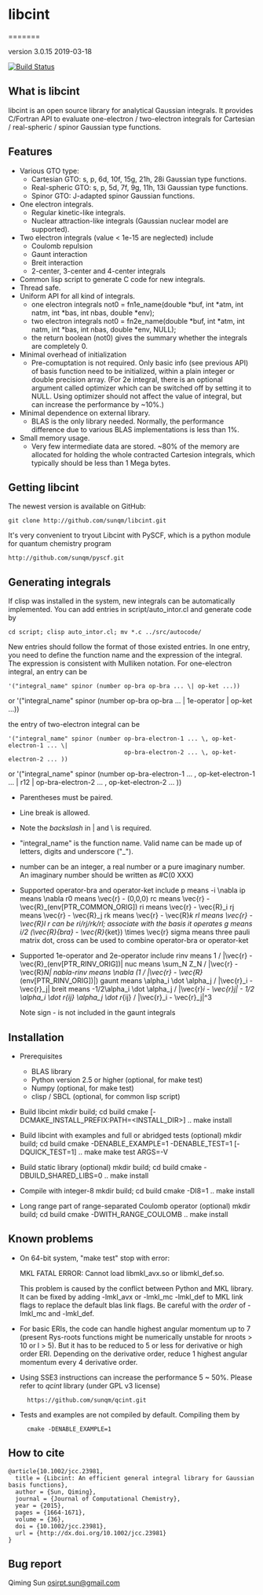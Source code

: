 # libcint
=======


version 3.0.15
2019-03-18

[![Build Status](https://travis-ci.org/atomse/pyscf.svg?branch=master)](https://travis-ci.org/atomse/pyscf)


What is libcint
---------------

libcint is an open source library for analytical Gaussian integrals.
It provides C/Fortran API to evaluate one-electron / two-electron
integrals for Cartesian / real-spheric / spinor Gaussian type functions.


Features
--------

* Various GTO type:
  - Cartesian GTO:  s, p, 6d, 10f, 15g, 21h, 28i Gaussian type functions.
  - Real-spheric GTO:  s, p, 5d, 7f, 9g, 11h, 13i Gaussian type functions.
  - Spinor GTO:  J-adapted spinor Gaussian functions.
* One electron integrals.
  - Regular kinetic-like integrals.
  - Nuclear attraction-like integrals (Gaussian nuclear model are supported).
* Two electron integrals (value < 1e-15 are neglected) include
  - Coulomb repulsion
  - Gaunt interaction
  - Breit interaction
  - 2-center, 3-center and 4-center integrals
* Common lisp script to generate C code for new integrals.
* Thread safe.
* Uniform API for all kind of integrals.
  - one electron integrals
    not0 = fn1e_name(double *buf, int *atm, int natm, int *bas, int nbas, double *env);
  - two electron integrals
    not0 = fn2e_name(double *buf, int *atm, int natm, int *bas, int nbas, double *env, NULL);
  - the return boolean (not0) gives the summary whether the integrals
    are completely 0.
* Minimal overhead of initialization
  - Pre-comuptation is not required.  Only basic info (see previous API)
    of basis function need to be initialized, within a plain integer or
    double precision array.  (For 2e integral, there is an optional
    argument called optimizer which can be switched off by setting it to
    NULL.  Using optimizer should not affect the value of integral, but
    can increase the performance by ~10%.)
* Minimal dependence on external library.
  - BLAS is the only library needed.  Normally, the performance
    difference due to various BLAS implementations is less than 1%.
* Small memory usage.
  - Very few intermediate data are stored.  ~80% of the memory are
    allocated for holding the whole contracted Cartesion integrals,
    which typically should be less than 1 Mega bytes.


Getting libcint
---------------

The newest version is available on GitHub:

    git clone http://github.com/sunqm/libcint.git

It's very convenient to tryout Libcint with PySCF, which is a python
module for quantum chemistry program

    http://github.com/sunqm/pyscf.git


Generating integrals
--------------------

If clisp was installed in the system, new integrals can be automatically
implemented.  You can add entries in script/auto_intor.cl and generate
code by

    cd script; clisp auto_intor.cl; mv *.c ../src/autocode/

New entries should follow the format of those existed entries.
In one entry, you need to define the function name and the expression of
the integral.  The expression is consistent with Mulliken notation.
For one-electron integral, an entry can be

    '("integral_name" spinor (number op-bra op-bra ... \| op-ket ...))
or
    '("integral_name" spinor (number op-bra op-bra ... \| 1e-operator \| op-ket ...))

the entry of two-electron integral can be

    '("integral_name" spinor (number op-bra-electron-1 ... \, op-ket-electron-1 ... \|
                                     op-bra-electron-2 ... \, op-ket-electron-2 ... ))
or
    '("integral_name" spinor (number op-bra-electron-1 ... \, op-ket-electron-1 ... \|
                              r12 \| op-bra-electron-2 ... \, op-ket-electron-2 ... ))

* Parentheses must be paired.
* Line break is allowed.
* Note the _backslash_ in \| and \ is required.
* "integral_name" is the function name.  Valid name can be made up of
  letters, digits and underscore ("_").
* number can be an integer, a real number or a pure imaginary number. An
  imaginary number should be written as
    #C(0 XXX)
* Supported operator-bra and operator-ket include
    p     means    -i \nabla
    ip    means    \nabla
    r0    means    \vec{r} - (0,0,0)
    rc    means    \vec{r} - \vec{R}_(env[PTR_COMMON_ORIG])
    ri    means    \vec{r} - \vec{R}_i
    rj    means    \vec{r} - \vec{R}_j
    rk    means    \vec{r} - \vec{R}_k
    rl    means    \vec{r} - \vec{R}_l
    r              can be ri/rj/rk/rl; associate with the basis it operates
    g     means    i/2 (\vec{R}_{bra} - \vec{R}_{ket}) \times \vec{r}
    sigma means    three pauli matrix
    dot, cross     can be used to combine operator-bra or operator-ket
* Supported 1e-operator and 2e-operator include
    rinv        means   1 / |\vec{r} - \vec{R}_(env[PTR_RINV_ORIG])|
    nuc         means   \sum_N Z_N / |\vec{r} - \vec{R}_N|
    nabla-rinv  means   \nabla (1 / |\vec{r} - \vec{R}_(env[PTR_RINV_ORIG])|)
    gaunt       means   \alpha_i \dot \alpha_j / |\vec{r}_i - \vec{r}_j|
    breit       means   -1/2\alpha_i \dot \alpha_j / |\vec{r}_i - \vec{r}_j| - 1/2 \alpha_i \dot r_{ij} \alpha_j \dot r_{ij} / |\vec{r}_i - \vec{r}_j|^3

  Note sign - is not included in the gaunt integrals

Installation
------------

* Prerequisites
    - BLAS library
    - Python version 2.5 or higher (optional, for make test)
    - Numpy (optional, for make test)
    - clisp / SBCL (optional, for common lisp script)

* Build libcint
    mkdir build; cd build
    cmake [-DCMAKE_INSTALL_PREFIX:PATH=<INSTALL_DIR>] ..
    make install

* Build libcint with examples and full or abridged tests (optional)
    mkdir build; cd build
    cmake -DENABLE_EXAMPLE=1 -DENABLE_TEST=1 [-DQUICK_TEST=1] ..
    make
    make test ARGS=-V

* Build static library (optional)
    mkdir build; cd build
    cmake -DBUILD_SHARED_LIBS=0 ..
    make install

* Compile with integer-8
    mkdir build; cd build
    cmake -DI8=1 ..
    make install

* Long range part of range-separated Coulomb operator (optional)
    mkdir build; cd build
    cmake -DWITH_RANGE_COULOMB ..
    make install


Known problems
--------------

* On 64-bit system, "make test" stop with error:

    MKL FATAL ERROR: Cannot load libmkl_avx.so or libmkl_def.so.

  This problem is caused by the conflict between Python and MKL library.
  It can be fixed by adding -lmkl_avx or -lmkl_mc -lmkl_def to MKL link
  flags to replace the default blas link flags.  Be careful with the
  *order* of -lmkl_mc and -lmkl_def.

* For basic ERIs, the code can handle highest angular momentum up to 7
  (present Rys-roots functions might be numerically unstable for
  nroots > 10 or l > 5).  But it has to be reduced to 5 or less for
  derivative or high order ERI.  Depending on the derivative order,
  reduce 1 highest angular momentum every 4 derivative order.

* Using SSE3 instructions can increase the performance 5 ~ 50%.
  Please refer to *qcint* library (under GPL v3 license)

        https://github.com/sunqm/qcint.git


* Tests and examples are not compiled by default. Compiling them by

        cmake -DENABLE_EXAMPLE=1


How to cite
-----------

```
@article{10.1002/jcc.23981,
  title = {Libcint: An efficient general integral library for Gaussian basis functions},
  author = {Sun, Qiming},
  journal = {Journal of Computational Chemistry},
  year = {2015},
  pages = {1664-1671},
  volume = {36},
  doi = {10.1002/jcc.23981},
  url = {http://dx.doi.org/10.1002/jcc.23981}
}
```


Bug report
----------
Qiming Sun <osirpt.sun@gmail.com>

